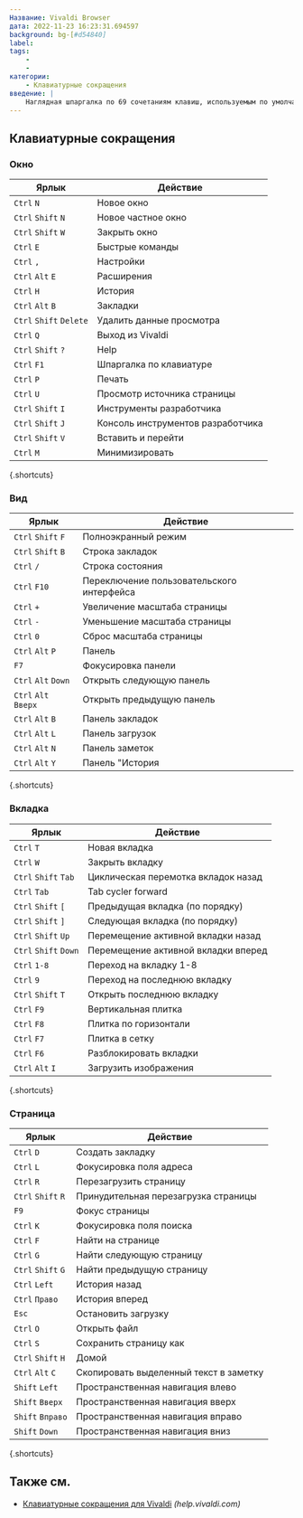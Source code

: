 ```yaml
---
Название: Vivaldi Browser
дата: 2022-11-23 16:23:31.694597
background: bg-[#d54840]
label:
tags:
    -
    -
категории:
    - Клавиатурные сокращения
введение: |
    Наглядная шпаргалка по 69 сочетаниям клавиш, используемым по умолчанию в браузере Vivaldi
---
```




Клавиатурные сокращения
------------------



### Окно

Ярлык | Действие
---|---
`Ctrl` `N` | Новое окно
`Ctrl` `Shift` `N` | Новое частное окно
`Ctrl` `Shift` `W` | Закрыть окно
`Ctrl` `E` | Быстрые команды
`Ctrl` `,` | Настройки
`Ctrl` `Alt` `E` | Расширения
`Ctrl` `H` | История
`Ctrl` `Alt` `B` | Закладки
`Ctrl` `Shift` `Delete` | Удалить данные просмотра
`Ctrl` `Q` | Выход из Vivaldi
`Ctrl` `Shift` `?` | Help
`Ctrl` `F1` | Шпаргалка по клавиатуре
`Ctrl` `P` | Печать
`Ctrl` `U` | Просмотр источника страницы
`Ctrl` `Shift` `I` | Инструменты разработчика
`Ctrl` `Shift` `J` | Консоль инструментов разработчика
`Ctrl` `Shift` `V` | Вставить и перейти
`Ctrl` `M` | Минимизировать
{.shortcuts}


### Вид

Ярлык | Действие
---|---
`Ctrl` `Shift` `F` | Полноэкранный режим
`Ctrl` `Shift` `B` | Строка закладок
`Ctrl` `/` | Строка состояния
`Ctrl` `F10` | Переключение пользовательского интерфейса
`Ctrl` `+` | Увеличение масштаба страницы
`Ctrl` `-` | Уменьшение масштаба страницы
`Ctrl` `0` | Сброс масштаба страницы
`Ctrl` `Alt` `P` | Панель
`F7` | Фокусировка панели
`Ctrl` `Alt` `Down` | Открыть следующую панель
`Ctrl` `Alt` `Вверх` | Открыть предыдущую панель
`Ctrl` `Alt` `B` | Панель закладок
`Ctrl` `Alt` `L` | Панель загрузок
`Ctrl` `Alt` `N` | Панель заметок
`Ctrl` `Alt` `Y` | Панель "История
{.shortcuts}


### Вкладка

Ярлык | Действие
---|---
`Ctrl` `T` | Новая вкладка
`Ctrl` `W` | Закрыть вкладку
`Ctrl` `Shift` `Tab` | Циклическая перемотка вкладок назад
`Ctrl` `Tab` | Tab cycler forward
`Ctrl` `Shift` `[` | Предыдущая вкладка (по порядку)
`Ctrl` `Shift` `]` | Следующая вкладка (по порядку)
`Ctrl` `Shift` `Up` | Перемещение активной вкладки назад
`Ctrl` `Shift` `Down` | Перемещение активной вкладки вперед
`Ctrl` `1-8` | Переход на вкладку 1-8
`Ctrl` `9` | Переход на последнюю вкладку
`Ctrl` `Shift` `T` | Открыть последнюю вкладку
`Ctrl` `F9` | Вертикальная плитка
`Ctrl` `F8` | Плитка по горизонтали
`Ctrl` `F7` | Плитка в сетку
`Ctrl` `F6` | Разблокировать вкладки
`Ctrl` `Alt` `I` | Загрузить изображения
{.shortcuts}


### Страница

Ярлык | Действие
---|---
`Ctrl` `D` | Создать закладку
`Ctrl` `L` | Фокусировка поля адреса
`Ctrl` `R` | Перезагрузить страницу
`Ctrl` `Shift` `R` | Принудительная перезагрузка страницы
`F9` | Фокус страницы
`Ctrl` `K` | Фокусировка поля поиска
`Ctrl` `F` | Найти на странице
`Ctrl` `G` | Найти следующую страницу
`Ctrl` `Shift` `G` | Найти предыдущую страницу
`Ctrl` `Left` | История назад
`Ctrl` `Право` | История вперед
`Esc` | Остановить загрузку
`Ctrl` `O` | Открыть файл
`Ctrl` `S` | Сохранить страницу как
`Ctrl` `Shift` `H` | Домой
`Ctrl` `Alt` `C` | Скопировать выделенный текст в заметку
`Shift` `Left` | Пространственная навигация влево
`Shift` `Вверх` | Пространственная навигация вверх
`Shift` `Вправо` | Пространственная навигация вправо
`Shift` `Down` | Пространственная навигация вниз
{.shortcuts}




Также см.
--------
- [Клавиатурные сокращения для Vivaldi](https://help.vivaldi.com/article/keyboard-shortcuts/) _(help.vivaldi.com)_
